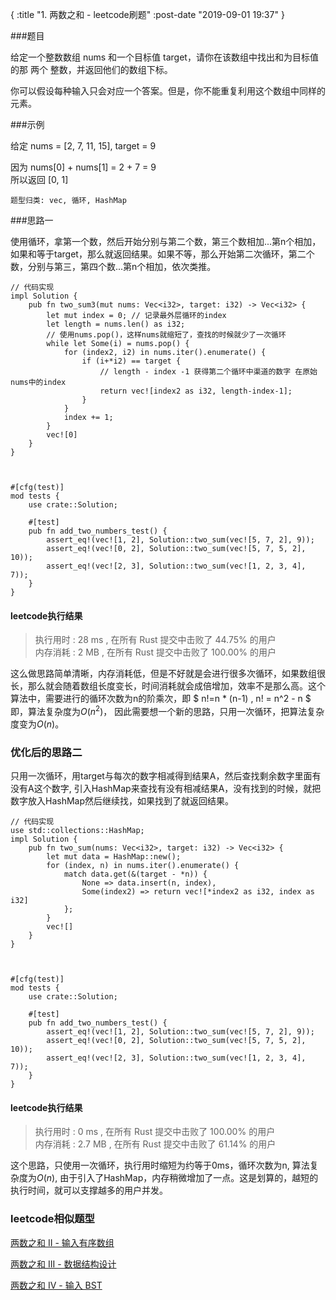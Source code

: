 {
    :title "1. 两数之和 - leetcode刷题"
    :post-date "2019-09-01 19:37"
}


###题目

给定一个整数数组 nums 和一个目标值 target，请你在该数组中找出和为目标值的那 两个 整数，并返回他们的数组下标。 

你可以假设每种输入只会对应一个答案。但是，你不能重复利用这个数组中同样的元素。

###示例

给定 nums = [2, 7, 11, 15], target = 9  

因为 nums[0] + nums[1] = 2 + 7 = 9  
所以返回 [0, 1]  

`题型归类: vec, 循环, HashMap`

###思路一

使用循环，拿第一个数，然后开始分别与第二个数，第三个数相加...第n个相加，如果和等于target，那么就返回结果。如果不等，那么开始第二次循环，第二个数，分别与第三，第四个数...第n个相加，依次类推。

```.lang-rust
// 代码实现
impl Solution {
    pub fn two_sum3(mut nums: Vec<i32>, target: i32) -> Vec<i32> {
        let mut index = 0; // 记录最外层循环的index
        let length = nums.len() as i32;
        // 使用nums.pop()，这样nums就缩短了，查找的时候就少了一次循环
        while let Some(i) = nums.pop() {
            for (index2, i2) in nums.iter().enumerate() {
                if (i+*i2) == target {
                    // length - index -1 获得第二个循环中渠道的数字 在原始nums中的index
                    return vec![index2 as i32, length-index-1];
                }
            }
            index += 1;
        }
        vec![0]
    }
}



#[cfg(test)]
mod tests {
    use crate::Solution;

    #[test]
    pub fn add_two_numbers_test() {
        assert_eq!(vec![1, 2], Solution::two_sum(vec![5, 7, 2], 9));
        assert_eq!(vec![0, 2], Solution::two_sum(vec![5, 7, 5, 2], 10));
        assert_eq!(vec![2, 3], Solution::two_sum(vec![1, 2, 3, 4], 7));
    }
}

```

#### leetcode执行结果
> 执行用时 : 28 ms , 在所有 Rust 提交中击败了 44.75% 的用户  
> 内存消耗 : 2 MB , 在所有 Rust 提交中击败了 100.00% 的用户

这么做思路简单清晰，内存消耗低，但是不好就是会进行很多次循环，如果数组很长，那么就会随着数组长度变长，时间消耗就会成倍增加，效率不是那么高。这个算法中，需要进行的循环次数为n的阶乘次，即
$ n!=n * (n-1) , 
n! = n^2 - n $
即，算法复杂度为$O(n^2)$，
因此需要想一个新的思路，只用一次循环，把算法复杂度变为$O(n)$。

### 优化后的思路二

只用一次循环，用target与每次的数字相减得到结果A，然后查找剩余数字里面有没有A这个数字, 引入HashMap来查找有没有相减结果A，没有找到的时候，就把数字放入HashMap然后继续找，如果找到了就返回结果。

```.lang-rust
// 代码实现
use std::collections::HashMap;
impl Solution {
    pub fn two_sum(nums: Vec<i32>, target: i32) -> Vec<i32> {
        let mut data = HashMap::new();
        for (index, n) in nums.iter().enumerate() {
            match data.get(&(target - *n)) {
                None => data.insert(n, index),
                Some(index2) => return vec![*index2 as i32, index as i32]
            };
        }
        vec![]
    }
}



#[cfg(test)]
mod tests {
    use crate::Solution;

    #[test]
    pub fn add_two_numbers_test() {
        assert_eq!(vec![1, 2], Solution::two_sum(vec![5, 7, 2], 9));
        assert_eq!(vec![0, 2], Solution::two_sum(vec![5, 7, 5, 2], 10));
        assert_eq!(vec![2, 3], Solution::two_sum(vec![1, 2, 3, 4], 7));
    }
}

```
#### leetcode执行结果

> 执行用时 : 0 ms , 在所有 Rust 提交中击败了 100.00% 的用户  
> 内存消耗 : 2.7 MB , 在所有 Rust 提交中击败了 61.14% 的用户  

这个思路，只使用一次循环，执行用时缩短为约等于0ms，循环次数为n, 算法复杂度为$O(n)$, 由于引入了HashMap，内存稍微增加了一点。这是划算的，越短的执行时间，就可以支撑越多的用户并发。


### leetcode相似题型

[两数之和 II - 输入有序数组](https://leetcode-cn.com/problems/two-sum-ii-input-array-is-sorted/)

[两数之和 III - 数据结构设计](https://leetcode-cn.com/problems/two-sum-iii-data-structure-design/)

[两数之和 IV - 输入 BST](https://leetcode-cn.com/problems/two-sum-iv-input-is-a-bst/)




